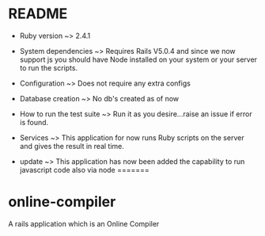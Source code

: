 # README

* Ruby version ~> 2.4.1

* System dependencies ~> Requires Rails V5.0.4 and since we now support js you should have Node installed on your system or your server to run the scripts.

* Configuration  ~> Does not require any extra configs

* Database creation ~> No db's created as of now

* How to run the test suite ~> Run it as you desire...raise an issue if error is found.

* Services ~> This application for now runs Ruby scripts on the server and gives the result in real time.

* update ~> This application has now been added the capability to run javascript code also via node
=======
# online-compiler
A rails application which is an Online Compiler
